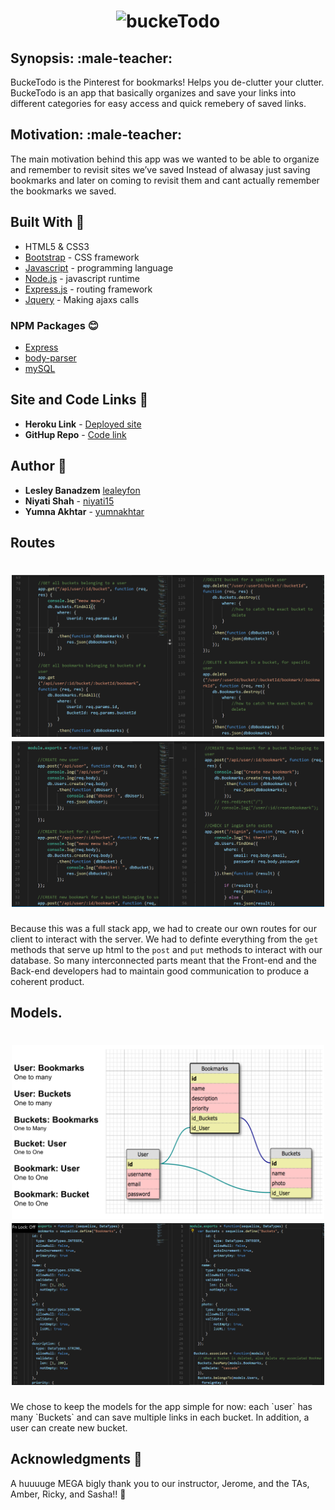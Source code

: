  <h1 align="center">
  <img src="public/image/logo.png" alt="buckeTodo" width="500">
</h1>

## Synopsis: :male-teacher:

BuckeTodo is the Pinterest for bookmarks! Helps you de-clutter your clutter. BuckeTodo is an app that basically organizes and save your links into different categories for easy access and quick remebery of saved links. 

## Motivation: :male-teacher:
The main motivation behind this app was we wanted to be able to organize and remember to revisit sites we’ve saved Instead of alwasay just saving bookmarks and later on coming to revisit them and cant actually remember the bookmarks we saved.


## Built With :crescent_moon:
* HTML5 & CSS3
* [Bootstrap](https://getbootstrap.com/) - CSS framework
* [Javascript](https://www.javascript.com/) - programming language
* [Node.js](https://nodejs.org/en/) - javascript runtime
* [Express.js](https://expressjs.com/) - routing framework
* [Jquery](https://jquery.com/) - Making ajaxs calls 

### NPM Packages :blush:
* [Express](https://www.npmjs.com/package/express)
* [body-parser](https://www.npmjs.com/package/body-parser)
* [mySQL](https://www.npmjs.com/package/mysql)

## Site and Code Links :link:

* **Heroku Link** - [Deployed site](https://bucketodo.herokuapp.com/login)
* **GitHup Repo** - [Code link](https://github.com/lesleyfon/buckeTodo)


## Author :key:
* **Lesley Banadzem** [lealeyfon](https://github.com/lealeyfon)
* **Niyati Shah** - [niyati15](https://github.com/niyati15)
* **Yumna Akhtar** - [yumnakhtar](https://github.com/yumnakhtar)

## Routes

<h1 align="center">
  <img src="public/image/api-routes(1).png" alt="api-routes" width="500">
   <img src="public/image/api-routes(2).png" alt="api-routes" width="500">
</h1>
<!-- <h1 align="center">
  <img src="public/image/api-routes(2)" alt="buckeTodo" width="500">
</h1> -->


Because this was a full stack app, we had to create our own routes for our client to interact with the server. We had to definte everything from the `get` methods that serve up html to the `post` and `put` methods to interact with our database. So many interconnected parts meant that the Front-end and the Back-end developers had to maintain good communication to produce a coherent product.


## Models.

<h1 align="center">
  <img src="public/image/models.png" alt="Models" width="500">
  <img src="public/image/models-screenshoot.png" alt="models-Screeshot" width="500">
</h1>
We chose to keep the models for the app simple for now: each `user` has many `Buckets` and can save multiple links in each bucket. In addition, a user can create new bucket.


## Acknowledgments :pray:
A huuuuge MEGA bigly thank you to our instructor, Jerome, and the TAs, Amber, Ricky, and Sasha!!  :grimacing: 



